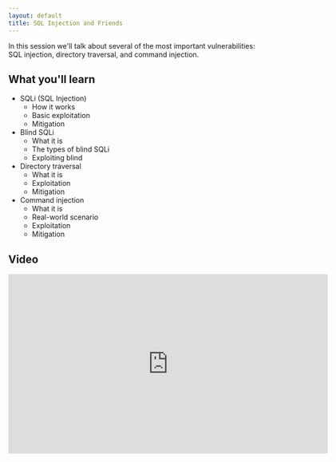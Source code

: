 ```yaml
---
layout: default
title: SQL Injection and Friends
---
```


In this session we'll talk about several of the most important vulnerabilities: SQL injection, directory traversal, and command injection.

What you'll learn
-----------------

- SQLi (SQL Injection)
	- How it works
	- Basic exploitation
	- Mitigation
- Blind SQLi
	- What it is
	- The types of blind SQLi
	- Exploiting blind
- Directory traversal
	- What it is
	- Exploitation
	- Mitigation
- Command injection
	- What it is
	- Real-world scenario
	- Exploitation
	- Mitigation

Video
-----

<iframe id="ytplayer" type="text/html" width="640" height="360" src="https://www.youtube-nocookie.com/embed/bIB3Hi6KeZU?rel=0&autoplay=0&origin=https://hacker101.com" frameborder="0"></iframe>
